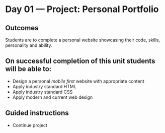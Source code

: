 # Day 01 — Project: Personal Portfolio
## Outcomes
Students are to complete a personal website showcasing their code, skills, personality and ability.

## On successful completion of this unit students will be able to:
- Design a personal *mobile first* website with appropriate content
- Apply industry standard HTML
- Apply industry standard CSS
- Apply modern and current web design

## Guided instructions
- Continue project